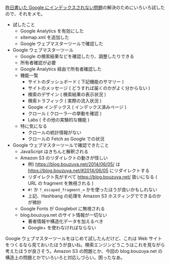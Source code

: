 [昨日書いた Google にインデックスされない問題][2014-06-06]の解決のためにいろいろ試したので、それをメモ。

- 試したこと
  - Google Analytics を有効にした
  - sitemap.xml を追加した
  - Google ウェブマスターツールで確認した
- Google ウェブマスターツール
  - Google の検索結果などを確認したり、調整したりできる
  - 所有者確認が必要
  - Google Analytics 経由で所有者確認した
  - 機能一覧
    - サイトのダッシュボード ( 下記機能のサマリー )
    - サイトのメッセージ ( どうすれば届くのかがよく分からない )
    - 検索のデザイン ( 検索結果の表示状況 )
    - 検索トラフィック ( 実際の流入状況 )
    - Google インデックス ( インデックス済みページ )
    - クロール ( クローラーの挙動を確認 )
    - Labs ( その他の実験的な機能 )
  - 特に気になる
    - クロールの統計情報がない
    - クロールの Fetch as Google での状況
- Google ウェブマスターツールで確認できたこと
  - JavaScript はきちんと解釈される
  - Amazon S3 のリダイレクトの動きが怪しい
    - 例) https://blog.bouzuya.net/2014/06/05/ は https://blog.bouzuya.net/#2014/06/05 にリダイレクトする
    - リダイレクト先がすべて https://blog.bouzuya.net/ 扱いになる ( URL の fragment を無視される )
    - `#!` か `?_escaped_fragment_=` かを使ったほうが良いかもしれない
    - 上記、Hashbang の処理を Amazon S3 ホスティングでできるのかが微妙
  - Google Fonts が Googlebot に無視される
  - blog.bouzuya.net のサイト情報が一切ない
    - 著者情報や構造化データを加えるべき
    - Google+ を使わなければならない

Google ウェブマスターツールをはじめて試したんだけど、これは Web サイトをつくるなら見ておいたほうが良いね。検索エンジンどうこうはこれを見ながら考えたほうが良さそう。Amazon S3 の問題とか、今回の blog.bouzuya.net の構造上の問題とかでいろいろと対応しづらい。困ったなあ。


[2014-06-06]: https://blog.bouzuya.net/2014/06/06/
